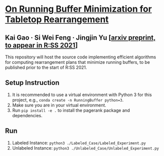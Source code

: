 # [On Running Buffer Minimization for Tabletop Rearrangement](https://arxiv.org/pdf/2105.06357.pdf)

## Kai Gao   &middot;   Si Wei Feng   &middot;    Jingjin Yu  [[arxiv preprint, to appear in R:SS 2021](https://arxiv.org/pdf/2105.06357.pdf)]


This repository will host the source code implementing efficient algorithms for computing rearrangement plans that minimize running buffers, to be published prior to the start of R:SS 2021. 

## Setup Instruction

1. It is recommended to use a virtual environment with Python 3 for this project, e.g., `conda create -n RunningBuffer python=3`.
2. Make sure you are in your virtual environment. 
3. Run `pip install -e .` to install the pagerank package and dependencies. 

## Run
1. Labeled Instance: `python3 ./Labeled_Case/Labeled_Experiment.py`
2. Unlabeled Instance: `python3 ./Unlabeled_Case/Unlabeled_Experiment.py`

